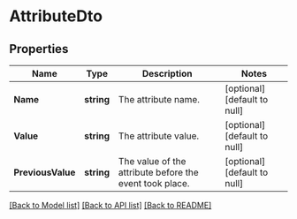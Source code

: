 # AttributeDto

## Properties
Name | Type | Description | Notes
------------ | ------------- | ------------- | -------------
**Name** | **string** | The attribute name. | [optional] [default to null]
**Value** | **string** | The attribute value. | [optional] [default to null]
**PreviousValue** | **string** | The value of the attribute before the event took place. | [optional] [default to null]

[[Back to Model list]](../README.md#documentation-for-models) [[Back to API list]](../README.md#documentation-for-api-endpoints) [[Back to README]](../README.md)


